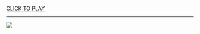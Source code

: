 
<a href="https://premium76.site?title=free_unblocked_game_websites&ref=13M">CLICK TO PLAY</a></h3>
<hr>

<a href="https://premium76.site?title=free_unblocked_game_websites&ref=13M"><img src="https://clearcache.store/games.png"></a>


